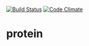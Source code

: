 [![Build Status](https://secure.travis-ci.org/mender/protein.png)](http://travis-ci.org/mender/protein)
[![Code Climate](https://codeclimate.com/github/mender/protein.png)](https://codeclimate.com/github/mender/protein)

protein
=======
